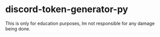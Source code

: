 # discord-token-generator-py
This is only for education purposes, Im not responsible for any damage being done.
